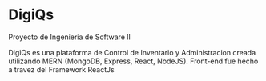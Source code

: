 # DigiQs
Proyecto de Ingenieria de Software ll


DigiQs es una plataforma de Control de Inventario y Administracion creada utilizando MERN (MongoDB, Express, React, NodeJS). Front-end fue hecho a travez del Framework
ReactJs
